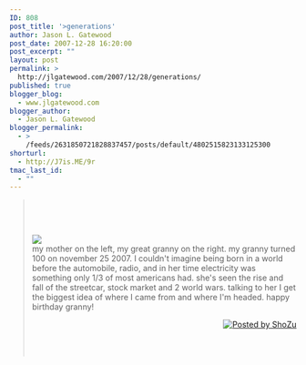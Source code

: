 ```yaml
---
ID: 808
post_title: '>generations'
author: Jason L. Gatewood
post_date: 2007-12-28 16:20:00
post_excerpt: ""
layout: post
permalink: >
  http://jlgatewood.com/2007/12/28/generations/
published: true
blogger_blog:
  - www.jlgatewood.com
blogger_author:
  - Jason L. Gatewood
blogger_permalink:
  - >
    /feeds/2631850721828837457/posts/default/4802515823133125300
shorturl:
  - http://J7is.ME/9r
tmac_last_id:
  - ""
---
```

><br /><div xmlns='http://www.w3.org/1999/xhtml'><br /><p><a href="http://media.shozu.com/cache/portal/media/16fefb/33554460"><img src="http://media.shozu.com/cache/portal/media/16fefb/33554460_journal" /></a><br />my mother on the left, my great granny on the right.  my granny turned 100 on november 25 2007.  I couldn't imagine being born in a world before the automobile, radio, and in her time electricity was something only 1/3 of most americans had.  she's seen the rise and fall of the streetcar, stock market and 2 world wars.  talking to her I get the biggest idea of where I came from and where I'm headed.  happy birthday granny!</p><p align='right'><a target="_blank" href="http://www.shozu.com/?utm_source=upload_tag&utm_medium=graphic"><img border="0" alt="Posted by ShoZu" src="http://www.jlgatewood.com/wp-content/uploads/2010/10/logo_blog.gif" /></a></p><br /></div><br />
